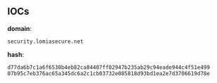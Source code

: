 
## IOCs

__domain__:

```text
security.lomiasecure.net
```
__hash__:

```text
d77da6b7c1a6f6530b4eb82ca84407ff02947b235ab29c94eade944c4f51e499
07b95c7eb376ac65a345dc6a2c1cb03732e085818d93bd1ea2e7d3706619d78e
```